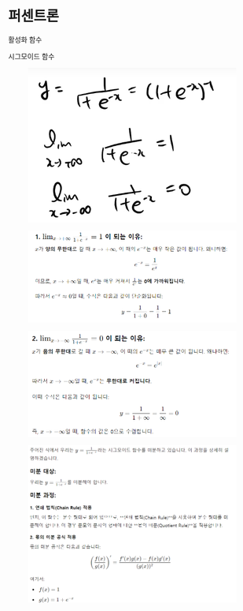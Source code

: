 # 퍼센트론

활성화 함수&#x20;

시그모이드 함수

<figure><img src="../../../../../.gitbook/assets/image (4) (1).png" alt=""><figcaption></figcaption></figure>

<figure><img src="../../../../../.gitbook/assets/image (1) (1) (1) (1) (1).png" alt=""><figcaption></figcaption></figure>

<figure><img src="../../../../../.gitbook/assets/image (2) (1) (1) (1).png" alt=""><figcaption></figcaption></figure>

<figure><img src="../../../../../.gitbook/assets/image (3) (1) (1).png" alt=""><figcaption></figcaption></figure>
